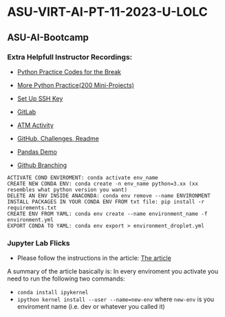 # ASU-VIRT-AI-PT-11-2023-U-LOLC

## ASU-AI-Bootcamp

### Extra Helpfull Instructor Recordings:
* [Python Practice Codes for the Break](https://pythonprogramming.net/)
* [More Python Practice(200 Mini-Projects)](https://thecleverprogrammer.com/2021/01/14/python-projects-with-source-code/)
* [Set Up SSH Key](https://docs.github.com/en/authentication/connecting-to-github-with-ssh/generating-a-new-ssh-key-and-adding-it-to-the-ssh-agent)

* [GitLab](https://zoom.us/rec/share/jVyJIva85n9JEn_ay0sbl9Yoa3RYwuWpY5LiYU4loXLCf7x54DpEY0hgrOAfGU8B.YwMtILEWTyxSDSmB?startTime=1664669201000)

* [ATM Activity](https://zoom.us/rec/share/jClmBy6CWbeNSu6R9ZRwKWMMb5-3WutbuYwcmJBmu94PZ5MX4Jt7THzg6HdmT4o.MPrZh98_XpyqfP-J?startTime=1664667713000)

* [GitHub, Challenges, Readme](https://zoom.us/rec/share/vCbsxgKalwlcHw5MkfWTAk5usZlo9-1lsy8IIdJc-i8niyNEN3R7n6iCTSI4EVVm.Tv3hmeKWncn7M68r?startTime=1664669495000)

* [Pandas Demo](https://zoom.us/rec/share/cNNhE83OMwS0NbboHybJ_qnn9IPjm-M_s3dyoEqkxCkgKqoIO_l1udLiMDV4QHtZ.YzyEaHZT-rInHADw?startTime=1665372022000)

* [Github Branching](https://zoom.us/rec/share/DN_KItdVPFezV6GLiPAcA0uPcooMUjSOAZWbGZxgqvsQVqsZUWEHRwDkH92Chrci.lxoBBcanh1QKibS7)

```conda
ACTIVATE COND ENVIROMENT: conda activate env_name
CREATE NEW CONDA ENV: conda create -n env_name python=3.xx (xx resembles what python version you want)
DELETE AN ENV INSIDE ANACONDA: conda env remove --name ENVIRONMENT
INSTALL PACKAGES IN YOUR CONDA ENV FROM txt file: pip install -r requirements.txt
CREATE ENV FROM YAML: conda env create --name environment_name -f environment.yml
EXPORT CONDA TO YAML: conda env export > environment_droplet.yml

```

### Jupyter Lab Flicks

* Please follow the instructions in the article: [The article](https://towardsdatascience.com/get-your-conda-environment-to-show-in-jupyter-notebooks-the-easy-way-17010b76e874)

A summary of the article basically is:
In every enviroment you activate you need to run the following two commands:
* `conda install ipykernel`
* `ipython kernel install --user --name=new-env` where `new-env` is you enviroment name (i.e. dev or whatever you called it)